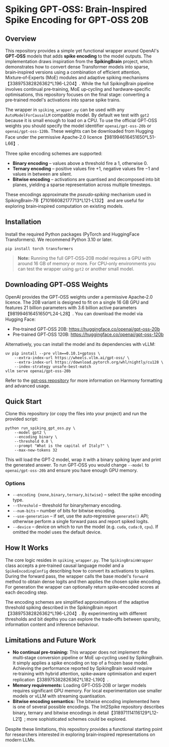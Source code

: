 # Spiking GPT‑OSS: Brain‑Inspired Spike Encoding for GPT‑OSS 20B

## Overview

This repository provides a simple yet functional wrapper around
OpenAI's **GPT‑OSS** models that adds **spike encoding** to the model
outputs.  The implementation draws inspiration from the
**SpikingBrain** project, which demonstrates how to convert dense
Transformer models into sparse, brain‑inspired versions using a
combination of efficient attention, Mixture‑of‑Experts (MoE) modules
and adaptive spiking mechanisms【338975382826362†L196-L204】.  While the full
SpikingBrain pipeline involves continual pre‑training, MoE up‑cycling
and hardware‑specific optimisations, this repository focuses on the
final stage: converting a pre‑trained model's activations into sparse
spike trains.

The wrapper in `spiking_wrapper.py` can be used with any
`AutoModelForCausalLM` compatible model.  By default we test with
`gpt2` because it is small enough to load on a CPU.  To use the
official GPT‑OSS weights you should specify the model identifier
`openai/gpt‑oss‑20b` or `openai/gpt‑oss‑120b`.  These weights can be
downloaded from Hugging Face under the permissive Apache‑2.0 licence【981994616451650†L51-L66】.

Three spike encoding schemes are supported:

* **Binary encoding** – values above a threshold fire a 1, otherwise 0.
* **Ternary encoding** – positive values fire +1, negative values fire −1
  and values in between are silent.
* **Bitwise encoding** – activations are quantised and decomposed into
  bit planes, yielding a sparse representation across multiple
  timesteps.

These encodings approximate the *pseudo‑spiking* mechanism used in
SpikingBrain‑7B【710166082177713†L121-L132】 and are useful for exploring
brain‑inspired computation on existing models.

## Installation

Install the required Python packages (PyTorch and HuggingFace
Transformers).  We recommend Python 3.10 or later.

```
pip install torch transformers
```

> **Note:** Running the full GPT‑OSS‑20B model requires a GPU with
> around 16 GB of memory or more.  For CPU‑only environments you can
> test the wrapper using `gpt2` or another small model.

## Downloading GPT‑OSS Weights

OpenAI provides the GPT‑OSS weights under a permissive Apache‑2.0
licence.  The 20B variant is designed to fit on a single 16 GB GPU and
features 21 billion parameters with 3.6 billion active parameters【981994616451650†L24-L28】.
You can download the model via Hugging Face:

* Pre‑trained GPT‑OSS 20B: <https://huggingface.co/openai/gpt-oss-20b>
* Pre‑trained GPT‑OSS 120B: <https://huggingface.co/openai/gpt-oss-120b>

Alternatively, you can install the model and its dependencies with
vLLM:

```
uv pip install --pre vllm==0.10.1+gptoss \
    --extra-index-url https://wheels.vllm.ai/gpt-oss/ \
    --extra-index-url https://download.pytorch.org/whl/nightly/cu128 \
    --index-strategy unsafe-best-match
vllm serve openai/gpt-oss-20b
```

Refer to the [gpt‑oss repository](https://github.com/openai/gpt-oss) for
more information on Harmony formatting and advanced usage.

## Quick Start

Clone this repository (or copy the files into your project) and run
the provided script:

```
python run_spiking_gpt_oss.py \
    --model gpt2 \
    --encoding binary \
    --threshold 0.0 \
    --prompt "What is the capital of Italy?" \
    --max-new-tokens 32
```

This will load the GPT‑2 model, wrap it with a binary spiking layer
and print the generated answer.  To run GPT‑OSS you would change
`--model` to `openai/gpt-oss-20b` and ensure you have enough GPU
memory.

### Options

* `--encoding {none,binary,ternary,bitwise}` – select the spike
  encoding type.
* `--threshold` – threshold for binary/ternary encoding.
* `--num-bits` – number of bits for bitwise encoding.
* `--use-generation` – if set, use the auto‑regressive `generate()`
  API; otherwise perform a single forward pass and report spiked
  logits.
* `--device` – device on which to run the model (e.g. `cuda`,
  `cuda:0`, `cpu`).  If omitted the model uses the default device.

## How It Works

The core logic resides in `spiking_wrapper.py`.  The
`SpikingBrainWrapper` class accepts a pre‑trained causal language
model and a `SpikeEncodingConfig` describing how to convert its
activations to spikes.  During the forward pass, the wrapper calls
the base model's `forward` method to obtain dense logits and then
applies the chosen spike encoding.  For generation the wrapper can
optionally return spike‑encoded scores at each decoding step.

The encoding schemes are simplified approximations of the adaptive
threshold spiking described in the SpikingBrain report【338975382826362†L196-L204】.
By experimenting with different thresholds and bit depths you can
explore the trade‑offs between sparsity, information content and
inference behaviour.

## Limitations and Future Work

* **No continual pre‑training:** This wrapper does not implement the
  multi‑stage conversion pipeline or MoE up‑cycling used by
  SpikingBrain.  It simply applies a spike encoding on top of a
  frozen base model.  Achieving the performance reported by
  SpikingBrain would require re‑training with hybrid attention,
  spike‑aware optimisation and expert replication【338975382826362†L182-L190】.
* **Memory requirements:** Loading GPT‑OSS‑20B or larger models
  requires significant GPU memory.  For local experimentation use
  smaller models or vLLM with streaming quantisation.
* **Bitwise encoding semantics:** The bitwise encoding implemented
  here is one of several possible encodings.  The Int2Spike
  repository describes binary, ternary and bitwise encodings in
  detail【318971114116129†L12-L21】; more sophisticated schemes could be explored.

Despite these limitations, this repository provides a functional
starting point for researchers interested in exploring brain‑inspired
representations on modern LLMs.